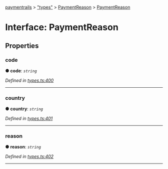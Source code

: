 [paymentrails](../README.md) > ["types"](../modules/_types_.md) > [PaymentReason](../modules/_types_.paymentreason.md) > [PaymentReason](../interfaces/_types_.paymentreason.paymentreason.md)



# Interface: PaymentReason


## Properties
<a id="code"></a>

###  code

**●  code**:  *`string`* 

*Defined in [types.ts:400](https://github.com/PaymentRails/javascript-sdk/blob/e46ce8e/lib/types.ts#L400)*





___

<a id="country"></a>

###  country

**●  country**:  *`string`* 

*Defined in [types.ts:401](https://github.com/PaymentRails/javascript-sdk/blob/e46ce8e/lib/types.ts#L401)*





___

<a id="reason"></a>

###  reason

**●  reason**:  *`string`* 

*Defined in [types.ts:402](https://github.com/PaymentRails/javascript-sdk/blob/e46ce8e/lib/types.ts#L402)*





___


